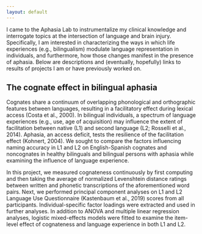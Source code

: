 ```yaml
---
layout: default
---
```

I came to the Aphasia Lab to instrumentalize my clinical knowledge and interrogate topics at the intersection of language and brain injury. Specifically, I am interested in characterizing the ways in which life experiences (e.g., bilingualism) modulate language representation in individuals, and furthermore, how those changes manifest in the presence of aphasia. Below are descriptions and (eventually, hopefully) links to results of projects I am or have previously worked on.

## The cognate effect in bilingual aphasia
Cognates share a continuum of overlapping phonological and orthographic features between languages, resulting in a facilitatory effect during lexical access (Costa et al., 2000). In bilingual individuals, a spectrum of language experiences (e.g., use, age of acquisition) may influence the extent of facilitation between native (L1) and second language (L2; Rosselli et al., 2014). Aphasia, an access deficit, tests the resilience of the facilitation effect (Kohnert, 2004). We sought to compare the factors influencing naming accuracy in L1 and L2 on English-Spanish cognates and noncognates in healthy bilinguals and bilingual persons with aphasia while examining the influence of language experience. 

In this project, we measured cognateness continuously by first computing and then taking the average of normalized Levenshtein distance ratings between written and phonetic transcriptions of the aforementioned word pairs. Next, we performed principal component analyses on L1 and L2 Language Use Questionnaire (Kastenbaum et al., 2019) scores from all participants. Individual-specific factor loadings were extracted and used in further analyses. In addition to ANOVA and multiple linear regression analyses, logistic mixed-effects models were fitted to examine the item-level effect of cognateness and language experience in both L1 and L2.
